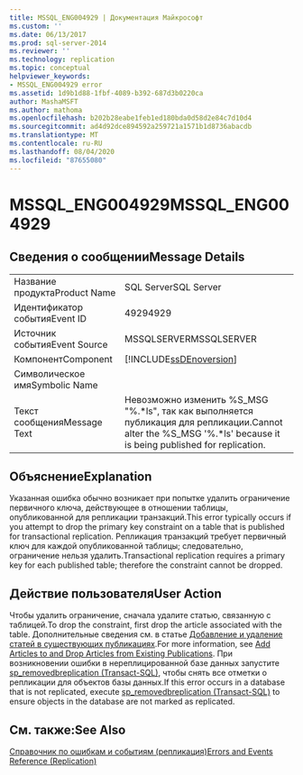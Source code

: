 ```yaml
---
title: MSSQL_ENG004929 | Документация Майкрософт
ms.custom: ''
ms.date: 06/13/2017
ms.prod: sql-server-2014
ms.reviewer: ''
ms.technology: replication
ms.topic: conceptual
helpviewer_keywords:
- MSSQL_ENG004929 error
ms.assetid: 1d9b1d88-1fbf-4089-b392-687d3b0220ca
author: MashaMSFT
ms.author: mathoma
ms.openlocfilehash: b202b28eabe1feb1ed180bda0d58d2e84c7d10d4
ms.sourcegitcommit: ad4d92dce894592a259721a1571b1d8736abacdb
ms.translationtype: MT
ms.contentlocale: ru-RU
ms.lasthandoff: 08/04/2020
ms.locfileid: "87655080"
---
```

# <a name="mssql_eng004929"></a><span data-ttu-id="cca03-102">MSSQL_ENG004929</span><span class="sxs-lookup"><span data-stu-id="cca03-102">MSSQL_ENG004929</span></span>
    
## <a name="message-details"></a><span data-ttu-id="cca03-103">Сведения о сообщении</span><span class="sxs-lookup"><span data-stu-id="cca03-103">Message Details</span></span>  
  
|||  
|-|-|  
|<span data-ttu-id="cca03-104">Название продукта</span><span class="sxs-lookup"><span data-stu-id="cca03-104">Product Name</span></span>|<span data-ttu-id="cca03-105">SQL Server</span><span class="sxs-lookup"><span data-stu-id="cca03-105">SQL Server</span></span>|  
|<span data-ttu-id="cca03-106">Идентификатор события</span><span class="sxs-lookup"><span data-stu-id="cca03-106">Event ID</span></span>|<span data-ttu-id="cca03-107">4929</span><span class="sxs-lookup"><span data-stu-id="cca03-107">4929</span></span>|  
|<span data-ttu-id="cca03-108">Источник события</span><span class="sxs-lookup"><span data-stu-id="cca03-108">Event Source</span></span>|<span data-ttu-id="cca03-109">MSSQLSERVER</span><span class="sxs-lookup"><span data-stu-id="cca03-109">MSSQLSERVER</span></span>|  
|<span data-ttu-id="cca03-110">Компонент</span><span class="sxs-lookup"><span data-stu-id="cca03-110">Component</span></span>|[!INCLUDE[ssDEnoversion](../../includes/ssdenoversion-md.md)]|  
|<span data-ttu-id="cca03-111">Символическое имя</span><span class="sxs-lookup"><span data-stu-id="cca03-111">Symbolic Name</span></span>||  
|<span data-ttu-id="cca03-112">Текст сообщения</span><span class="sxs-lookup"><span data-stu-id="cca03-112">Message Text</span></span>|<span data-ttu-id="cca03-113">Невозможно изменить %S_MSG "%.\*ls", так как выполняется публикация для репликации.</span><span class="sxs-lookup"><span data-stu-id="cca03-113">Cannot alter the %S_MSG '%.\*ls' because it is being published for replication.</span></span>|  
  
## <a name="explanation"></a><span data-ttu-id="cca03-114">Объяснение</span><span class="sxs-lookup"><span data-stu-id="cca03-114">Explanation</span></span>  
 <span data-ttu-id="cca03-115">Указанная ошибка обычно возникает при попытке удалить ограничение первичного ключа, действующее в отношении таблицы, опубликованной для репликации транзакций.</span><span class="sxs-lookup"><span data-stu-id="cca03-115">This error typically occurs if you attempt to drop the primary key constraint on a table that is published for transactional replication.</span></span> <span data-ttu-id="cca03-116">Репликация транзакций требует первичный ключ для каждой опубликованной таблицы; следовательно, ограничение нельзя удалить.</span><span class="sxs-lookup"><span data-stu-id="cca03-116">Transactional replication requires a primary key for each published table; therefore the constraint cannot be dropped.</span></span>  
  
## <a name="user-action"></a><span data-ttu-id="cca03-117">Действие пользователя</span><span class="sxs-lookup"><span data-stu-id="cca03-117">User Action</span></span>  
 <span data-ttu-id="cca03-118">Чтобы удалить ограничение, сначала удалите статью, связанную с таблицей.</span><span class="sxs-lookup"><span data-stu-id="cca03-118">To drop the constraint, first drop the article associated with the table.</span></span> <span data-ttu-id="cca03-119">Дополнительные сведения см. в статье [Добавление и удаление статей в существующих публикациях](publish/add-articles-to-and-drop-articles-from-existing-publications.md).</span><span class="sxs-lookup"><span data-stu-id="cca03-119">For more information, see [Add Articles to and Drop Articles from Existing Publications](publish/add-articles-to-and-drop-articles-from-existing-publications.md).</span></span> <span data-ttu-id="cca03-120">При возникновении ошибки в нереплицированной базе данных запустите [sp_removedbreplication &#40;Transact-SQL&#41;](/sql/relational-databases/system-stored-procedures/sp-removedbreplication-transact-sql), чтобы снять все отметки о репликации для объектов базы данных.</span><span class="sxs-lookup"><span data-stu-id="cca03-120">If this error occurs in a database that is not replicated, execute [sp_removedbreplication &#40;Transact-SQL&#41;](/sql/relational-databases/system-stored-procedures/sp-removedbreplication-transact-sql) to ensure objects in the database are not marked as replicated.</span></span>  
  
## <a name="see-also"></a><span data-ttu-id="cca03-121">См. также:</span><span class="sxs-lookup"><span data-stu-id="cca03-121">See Also</span></span>  
 [<span data-ttu-id="cca03-122">Справочник по ошибкам и событиям (репликация)</span><span class="sxs-lookup"><span data-stu-id="cca03-122">Errors and Events Reference &#40;Replication&#41;</span></span>](errors-and-events-reference-replication.md)  
  
  
